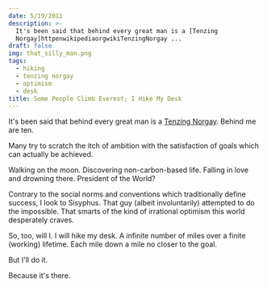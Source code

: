 ```yaml
---
date: 5/19/2011
description: >-
  It's been said that behind every great man is a [Tenzing
  Norgay]httpenwikipediaorgwikiTenzingNorgay ...
draft: false
img: that_silly_man.png
tags:
  - hiking
  - tenzing norgay
  - optimism
  - desk
title: Some People Climb Everest; I Hike My Desk
---
```


It's been said that behind every great man is a [Tenzing Norgay](http://en.wikipedia.org/wiki/Tenzing_Norgay). Behind me are ten.

Many try to scratch the itch of ambition with the satisfaction of goals which can actually be achieved.

Walking on the moon.
Discovering non-carbon-based life.
Falling in love and drowning there.
President of the World?

Contrary to the social norms and conventions which traditionally define success, I look to Sisyphus. That guy (albeit involuntarily) attempted to do the impossible. That smarts of the kind of irrational optimism this world desperately craves.

So, too, will I. I will hike my desk. A infinite number of miles over a finite (working) lifetime. Each mile down a mile no closer to the goal.

But I'll do it.

Because it's there.
